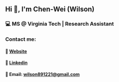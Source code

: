 ## Hi 👋, I'm Chen-Wei (Wilson)


### 💻   MS @ Virginia Tech | Research Assistant
###     Contact me:
####    📧 [Website](https://wilsonchang17.github.io/index.html)
####    📃 [Linkedin](https://www.linkedin.com/in/wilson-chang-30994720a/?msgControlName=reply_to_sender&msgConversationId=2-MmI5MDVhZmMtNmFlZi00NTI5LWE0ZTEtNjVjOWFjMzMxNTZmXzAxMg%3D%3D&msgOverlay=true)
####    📧 Email: wilson891221@gmail.com




